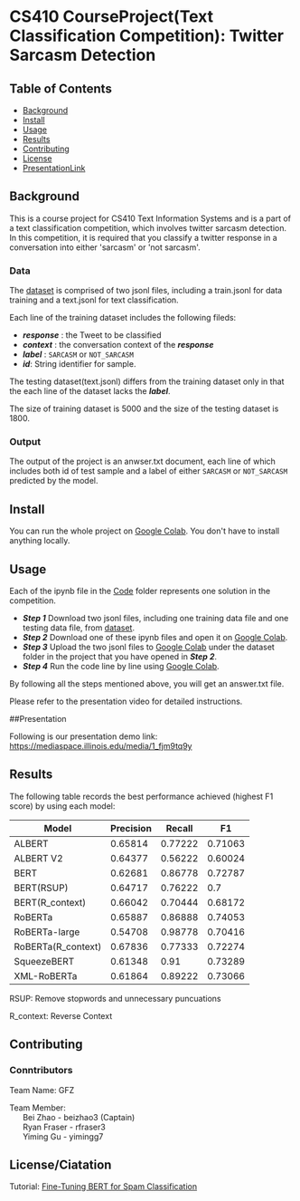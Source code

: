 # CS410 CourseProject(Text Classification Competition): Twitter Sarcasm Detection 

## Table of Contents

- [Background](#background)
- [Install](#install)
- [Usage](#usage)
- [Results](#results)
- [Contributing](#contributing)
- [License](#license)
- [PresentationLink](#Presentation)

## Background

This is a course project for CS410 Text Information Systems and is a part of a text classification competition, which involves twitter sarcasm detection.
In this competition, it is required that you classify a twitter response in a conversation into either 'sarcasm' or 'not sarcasm'.

### Data

The [dataset](https://github.com/bzhao10/CourseProject/tree/main/data) is comprised of two jsonl files, including a train.jsonl for data training and a text.jsonl for text classification.

Each line of the training dataset includes the following fileds:
- ***response*** :  the Tweet to be classified
- ***context*** : the conversation context of the ***response***
- ***label*** : `SARCASM` or `NOT_SARCASM` 
- ***id***:  String identifier for sample.

The testing dataset(text.jsonl) differs from the training dataset only in that the each line of the dataset lacks the ***label***.

The size of training dataset is 5000 and the size of the testing dataset is 1800.

### Output
The output of the project is an anwser.txt document, each line of which includes both id of test sample and a label of either `SARCASM` or `NOT_SARCASM` predicted by the model.

## Install

You can run the whole project on [Google Colab](https://colab.research.google.com/). You don't have to install anything locally.

## Usage

Each of the ipynb file in the [Code](https://github.com/bzhao10/CourseProject/tree/main/Code) folder represents one solution in the competition.

- ***Step 1*** Download two jsonl files, including one training data file and one testing data file, from [dataset](https://github.com/bzhao10/CourseProject/tree/main/data).
- ***Step 2*** Download one of these ipynb files and open it on [Google Colab](https://colab.research.google.com/).
- ***Step 3*** Upload the two jsonl files to [Google Colab](https://colab.research.google.com/) under the dataset folder in the project that you have opened in ***Step 2***.
- ***Step 4*** Run the code line by line using [Google Colab](https://colab.research.google.com/).

By following all the steps mentioned above, you will get an answer.txt file.

Please refer to the presentation video for detailed instructions.

##Presentation

Following is our presentation demo link: 
https://mediaspace.illinois.edu/media/1_fjm9tq9y

## Results

The following table records the best performance achieved (highest F1 score) by using each model:

| Model| Precision | Recall| F1 |
|-------|-------|-------|-------|
| ALBERT  | 0.65814 |0.77222 | 0.71063 |
| ALBERT V2  | 0.64377 |0.56222 | 0.60024 |
| BERT  | 0.62681 | 0.86778 | 0.72787 |
| BERT(RSUP) | 0.64717 | 0.76222 | 0.7 |
| BERT(R_context) | 0.66042 | 0.70444 | 0.68172 |
| RoBERTa  | 0.65887 | 0.86888 | 0.74053 |
| RoBERTa-large  | 0.54708 | 0.98778 | 0.70416 |
| RoBERTa(R_context)  | 0.67836 | 0.77333 | 0.72274 |
| SqueezeBERT  | 0.61348 | 0.91 | 0.73289 |
| XML-RoBERTa  | 0.61864 | 0.89222 | 0.73066 |

RSUP: Remove stopwords and unnecessary puncuations

R_context: Reverse Context

## Contributing

### Conntributors
Team Name: GFZ

Team Member: <br />
&nbsp;&nbsp;&nbsp;&nbsp;&nbsp;&nbsp;Bei Zhao - beizhao3 (Captain) <br />
&nbsp;&nbsp;&nbsp;&nbsp;&nbsp;&nbsp;Ryan Fraser - rfraser3 <br />
&nbsp;&nbsp;&nbsp;&nbsp;&nbsp;&nbsp;Yiming Gu - yimingg7 <br />

## License/Ciatation
Tutorial: [Fine-Tuning BERT for Spam Classification](https://colab.research.google.com/github/prateekjoshi565/Fine-Tuning-BERT/blob/master/Fine_Tuning_BERT_for_Spam_Classification.ipynb#scrollTo=k1USGTntS3TS)
